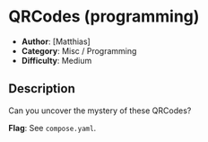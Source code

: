 # QRCodes (programming)
- **Author**: [Matthias]
- **Category**: Misc / Programming
- **Difficulty**: Medium 
## Description
Can you uncover the mystery of these QRCodes?

**Flag**: See `compose.yaml`.